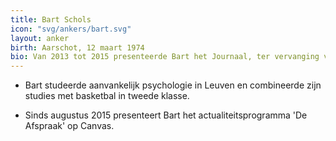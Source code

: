 ```yaml
---
title: Bart Schols
icon: "svg/ankers/bart.svg"
layout: anker
birth: Aarschot, 12 maart 1974
bio: Van 2013 tot 2015 presenteerde Bart het Journaal, ter vervanging van Jan Becaus.
---
```


* Bart studeerde aanvankelijk psychologie in Leuven en combineerde zijn studies met basketbal in tweede klasse.

* Sinds augustus 2015 presenteert Bart het actualiteitsprogramma 'De Afspraak' op Canvas.
